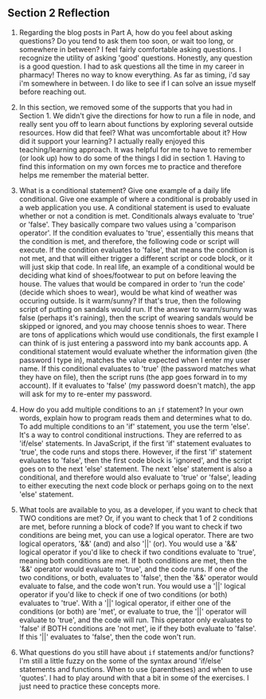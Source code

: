 ## Section 2 Reflection

1. Regarding the blog posts in Part A, how do you feel about asking questions? Do you tend to ask them too soon, or wait too long, or somewhere in between?
I feel fairly comfortable asking questions. I recognize the utility of asking 'good' questions. Honestly, any question is a good
question. I had to ask questions all the time in my career in pharmacy! Theres no way to know everything. As far as timing, i'd say i'm somewhere in between. I do like to see if I can solve an issue myself before reaching out.

1. In this section, we removed some of the supports that you had in Section 1. We didn't give the directions for how to run a file in node, and really sent you off to learn about functions by exploring several outside resources. How did that feel? What was uncomfortable about it? How did it support your learning?
I actually really enjoyed this teaching/learning approach. It was helpful for me to have to remember (or look up) how to do some of the things I did in section 1. Having to find this information on my own forces me to practice and therefore helps me remember the material better.

1. What is a conditional statement? Give one example of a daily life conditional. Give one example of where a conditional is probably used in a web application you use.
A conditional statement is used to evaluate whether or not a condition is met. Conditionals always evaluate to 'true' or 'false'. They basically compare two values using a 'comparison operator'. If the condition evaluates to 'true', essentially this means that the condition is met, and therefore, the following code or script will execute. If the condition evaluates to 'false', that means the condition is not met, and that will either trigger a different script or code block, or it will just skip that code.
In real life, an example of a conditional would be deciding what kind of shoes/footwear to put on before leaving the house. The values that would be compared in order to 'run the code' (decide which shoes to wear), would be what kind of weather was occuring outside. Is it warm/sunny? If that's true, then the following script of putting on sandals would run. If the answer to warm/sunny was false (perhaps it's raining), then the script of wearing sandals would be skipped or ignored, and you may choose tennis shoes to wear.
There are tons of applications which would use conditionals, the first example I can think of is just entering a password into my bank accounts app. A conditional statement would evaluate whether the information given (the password I type in), matches the value expected when I enter my user name. If this conditional evaluates to 'true' (the password matches what they have on file), then the script runs (the app goes forward in to my account). If it evaluates to 'false' (my password doesn't match), the app will ask for my to re-enter my password.  

1. How do you add multiple conditions to an `if` statement? In your own words, explain how to program reads them and determines what to do.
To add multiple conditions to an 'if' statement, you use the term 'else'. It's a way to control conditional instructions. They are referred to as 'if/else' statements.
In JavaScript, if the first 'if' statement evaluates to 'true', the code runs and stops there. However, if the first 'if' statement evaluates to 'false', then the first code block is 'ignored', and the script goes on to the next 'else' statement. The next 'else' statement is also a conditional, and therefore would also evaluate to 'true' or 'false', leading to either executing the next code block or perhaps going on to the next 'else' statement.

1. What tools are available to you, as a developer, if you want to check that TWO conditions are met? Or, if you want to check that 1 of 2 conditions are met, before running a block of code?
If you want to check if two conditions are being met, you can use a logical operator. There are two logical operators, '&&' (and) and also '||' (or).
You would use a '&&' logical operator if you'd like to check if two conditions evaluate to 'true', meaning both conditions are met. If both conditions are met, then the '&&' operator would evaluate to 'true', and the code runs. If one of the two conditions, or both, evaluates to 'false', then the '&&' operator would evaluate to false, and the code won't run.
You would use a '||' logical operator if you'd like to check if one of two conditions (or both) evaluates to 'true'. With a '||' logical operator, if either one of the conditions (or both) are 'met', or evaluate to true, the '||' operator will evaluate to 'true', and the code will run. This operator only evaluates to 'false' if BOTH conditions are 'not met', ie if they both evaluate to 'false'. If this '||' evaluates to 'false', then the code won't run.

1. What questions do you still have about `if` statements and/or functions?
I'm still a little fuzzy on the some of the syntax around 'if/else' statements and functions. When to use (parentheses) and when to use 'quotes'. I had to play around with that a bit in some of the exercises. I just need to practice these concepts more.
